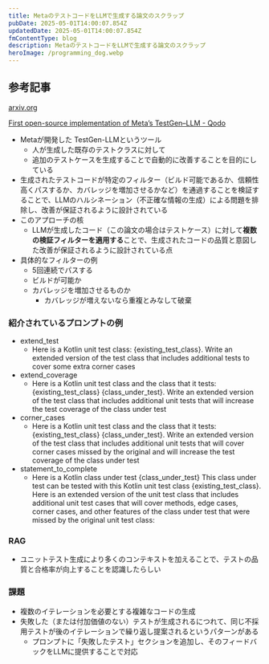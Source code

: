 ```yaml
---
title: MetaのテストコードをLLMで生成する論文のスクラップ
pubDate: 2025-05-01T14:00:07.854Z
updatedDate: 2025-05-01T14:00:07.854Z
fmContentType: blog
description: MetaのテストコードをLLMで生成する論文のスクラップ
heroImage: /programming_dog.webp
---
```


## 参考記事
[arxiv.org](https://arxiv.org/pdf/2402.09171)

[First open-source implementation of Meta’s TestGen–LLM - Qodo](https://www.qodo.ai/blog/we-created-the-first-open-source-implementation-of-metas-testgen-llm/)

- Metaが開発した TestGen-LLMというツール
    - 人が生成した既存のテストクラスに対して
    - 追加のテストケースを生成することで自動的に改善することを目的にしている
- 生成されたテストコードが特定のフィルター（ビルド可能であるか、信頼性高くパスするか、カバレッジを増加させるかなど）を通過することを検証することで、LLMのハルシネーション（不正確な情報の生成）による問題を排除し、改善が保証されるように設計されている
- このアプローチの核
    - LLMが生成したコード（この論文の場合はテストケース）に対して**複数の検証フィルターを適用する**ことで、生成されたコードの品質と意図した改善が保証されるように設計されている点
- 具体的なフィルターの例
    - 5回連続でパスする
    - ビルドが可能か
    - カバレッジを増加させるものか
        - カバレッジが増えないなら重複とみなして破棄

### 紹介されているプロンプトの例

- extend_test
    - Here is a Kotlin unit test class: {existing_test_class}. Write an extended version of the test class that includes additional tests to cover some extra corner cases
- extend_coverage
    - Here is a Kotlin unit test class and the class that it tests: {existing_test_class} {class_under_test}. Write an extended version of the test class that includes additional unit tests that will increase the test coverage of the class under test
- corner_cases
    - Here is a Kotlin unit test class and the class that it tests: {existing_test_class} {class_under_test}. Write an extended version of the test class that includes additional unit tests that will cover corner cases missed by the original and will increase the test coverage of the class under test
- statement_to_complete
    - Here is a Kotlin class under test {class_under_test} This class under test can be tested with this Kotlin unit test class {existing_test_class}. Here is an extended version of the unit test class that includes additional unit test cases that will cover methods, edge cases, corner cases, and other features of the class under test that were missed by the original unit test class:

### RAG

- ユニットテスト生成により多くのコンテキストを加えることで、テストの品質と合格率が向上することを認識したらしい

### 課題

- 複数のイテレーションを必要とする複雑なコードの生成
- 失敗した（または付加価値のない）テストが生成されるにつれて、同じ不採用テストが後のイテレーションで繰り返し提案されるというパターンがある
    - プロンプトに「失敗したテスト」セクションを追加し、そのフィードバックをLLMに提供することで対応